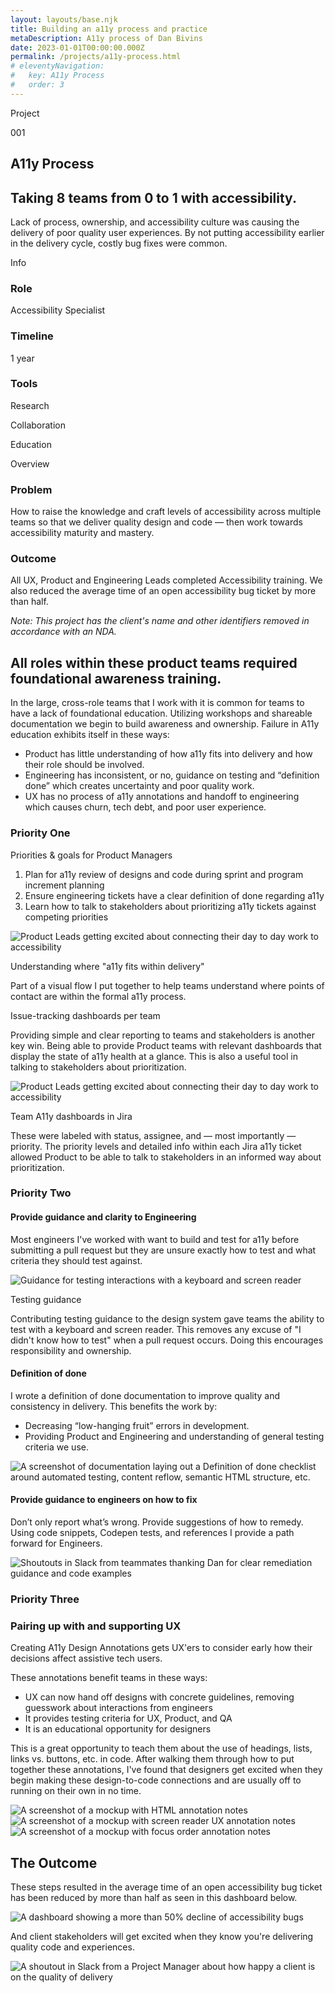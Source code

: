 ```yaml
---
layout: layouts/base.njk
title: Building an a11y process and practice
metaDescription: A11y process of Dan Bivins
date: 2023-01-01T00:00:00.000Z
permalink: /projects/a11y-process.html
# eleventyNavigation:
#   key: A11y Process
#   order: 3
---
```


<div class="case-study-content">
    <div class="case-study-content-inner">
        <div class="case-study-body">
            <div class="case-info">
                <div class="case-study-info left-info">
                    <div class="section-header-container about">
                        <div class="section-header">
                            <p>Project</p>
                            <p>001</p>
                        </div>
                    </div>
                    <h2 class="proj-name">A11y Process</h2>
                    <h2 class="proj-desc">Taking 8 teams from 0 to 1 with accessibility.</h2>   
                    <p>Lack of process, ownership, and accessibility culture was causing the delivery of poor quality user experiences. By not putting accessibility earlier in the delivery cycle, costly bug fixes were common.</p> 
                </div>
                <div class="case-study-info right-info">
                    <div class="section-header-container about">
                        <div class="section-header">
                            <p>Info</p>
                        </div>
                    </div>
                    <div class="case-study-info-right-group">
                        <div>
                            <h3>Role</h3>
                            <p class="case-info-right-text">Accessibility Specialist</p>
                        </div>
                        <div>
                            <h3>Timeline</h3>
                            <p class="case-info-right-text">1 year</p>
                        </div>
                    </div>
                    <div>
                        <h3>Tools</h3>
                        <p class="case-info-right-text">Research</p>
                        <p class="case-info-right-text">Collaboration</p>
                        <p class="case-info-right-text">Education</p>
                    </div>
                </div>
                </div>
                    <div class="section-header-container about">
                        <div class="section-header">
                            <p>Overview</p>
                        </div>
                    </div>
                    <div class="flex">
                        <div class="col-half">
                            <h3>Problem</h3>
                            <p class="process-main-text">How to raise the knowledge and craft levels of accessibility across multiple teams so that we deliver quality design and code &mdash; then work towards accessibility maturity and mastery.</p>
                        </div>
                        <div class="col-half">
                            <h3>Outcome</h3>
                            <p class="process-main-text">All UX, Product and Engineering Leads completed <span class="bold">Accessibility training</span>. We also reduced the average time of an open accessibility bug ticket <span class="bold">by more than half</span>.</p>
                        </div>   
                    </div>
                <p><em>Note: This project has the client's name and other identifiers removed in accordance with an NDA.</em></p>
            </div>      
        <div class="case-study-body">
            <h2>All roles within these product teams required foundational awareness training.</h2> 
            <p>In the large, cross-role teams that I work with it is common for teams to have a lack of foundational education. Utilizing workshops and shareable documentation we begin to build awareness and ownership. Failure in A11y education exhibits itself in these ways:</p>
                <ul>
                    <li><span class="bold">Product</span> has little understanding of how a11y fits into delivery and how their role should be involved. </li>
                    <li><span class="bold">Engineering</span> has inconsistent, or no, guidance on testing and “definition done” which creates uncertainty and poor quality work.</li>
                    <li><span class="bold">UX</span> has no process of a11y annotations and handoff to engineering which causes churn, tech debt, and poor user experience.</li>
                </ul>
        </div>                  
    </div>  
    <div class="full-width ">   
        <div class="case-study-body">
            <div class="section-header-container about">
                <div class="section-header">
                    <h3>Priority One</h3> 
                </div>
            </div>
            <div class="bsc-2-grid">
                <p><span class="section-callout">Priorities &amp; goals for Product Managers </p>
                            <ol>
                <li>Plan for a11y review of designs and code during sprint and program increment planning</li>
                <li>Ensure engineering tickets have a clear definition of done regarding a11y</li>
                <li>Learn how to talk to stakeholders about prioritizing a11y tickets against competing priorities</li>
            </ol>  
            </div>
        </div>
    </div>
    <div class="full-width dark ">   
        <div class="flex-thirds flex">
            <div class="col">
                <img src="/static/img/prod-3.jpg" alt="Product Leads getting excited about connecting their day to day work to accessibility" class="img-center flex">
            </div>
            <div class="col">
                <p class="project-heading">Understanding where "a11y fits within delivery"</p>
                <p class="project-paragraph">Part of a visual flow I put together to help teams understand where points of contact are within the formal a11y process.</p>
            </div>
        </div>
    </div>
    <div class="full-width ">
    <div class="case-study-body">
        <div class="">
            <p><span class="section-callout">Issue-tracking dashboards per team</span></p>
            <p>Providing simple and clear reporting to teams and stakeholders is another key win. Being able to provide Product teams with relevant dashboards that display the <span class="bold">state of a11y health at a glance</span>. This is also a useful tool in talking to stakeholders about prioritization.</p>
        </div>
    </div>
        <div class="flex-thirds flex">
            <div class="col">
                <img src="/static/img/prod-2.jpg" alt="Product Leads getting excited about connecting their day to day work to accessibility" class="img-center flex">
            </div>
        <div class="col">
            <p class="project-heading">Team A11y dashboards in Jira</p>
            <p class="project-paragraph">These were labeled with status, assignee, and &mdash; most importantly &mdash; priority. The priority levels and detailed info within each Jira a11y ticket allowed Product to be able to talk to stakeholders in an informed way about prioritization.</p>
        </div>
    </div> 
    <div class="full-width">
        <div class="case-study-body">
            <div class="section-header-container about">
                <div class="section-header">
                    <h3>Priority Two</h3> 
                </div>
            </div>
            <h4><span class="section-callout">Provide guidance and clarity to Engineering</span></h4>
            <p>Most engineers I've worked with want to build and test for a11y before submitting a pull request but they are unsure exactly how to test and what criteria they should test against.</p>
            <!-- <p><span class="bold">Utilizing design systems to scale a11y</span> across multiple teams and organizations is a no-brainer. A11y knowledge, components, and patterns are now exponentially useful.</p> -->
        </div>
    </div>
    <div class="full-width dark">
        <div class="flex-thirds flex">
            <div class="col">
                <img class="img-center flex" src="/static/img/eng-2.jpg" alt="Guidance for testing interactions with a keyboard and screen reader">
            </div>
            <div class="col">
                <p class="project-heading">Testing guidance</p>
                <p class="project-paragraph">Contributing testing guidance to the design system gave teams the ability to test with a keyboard and screen reader. This removes any excuse of "I didn't know how to test" when a pull request occurs.  <span class="bold">Doing this encourages responsibility and ownership.</span></p>
            </div>
        </div>
    </div>
    <div class="full-width ">
        <div class="case-study-body">
            <h4><span class="section-callout">Definition of done<span></h4>
            <p>I wrote a definition of done documentation to improve quality and consistency in delivery. This benefits the work by:</p>
            <ul>
                <li>Decreasing “low-hanging fruit” errors in development.</li>
                <li>Providing Product and Engineering and understanding of general testing criteria we use.</li>
            </ul>
        </div>
        <img class="img-center flex" src="/static/img/eng-3.jpg" alt="A screenshot of documentation laying out a Definition of done checklist around automated testing, content reflow, semantic HTML structure, etc.">
    </div>
    <div class="full-width light">
        <div class="case-study-body">
            <h4><span class="section-callout">Provide guidance to engineers on how to fix<span></h4>
            <p>Don’t only report what’s wrong. Provide suggestions of how to remedy. Using code snippets, Codepen tests, and references I provide a path forward for Engineers. </p>
            <img class="img-center flex" src="/static/img/eng-4.jpg" alt="Shoutouts in Slack from teammates thanking Dan for clear remediation guidance and code examples">
        </div>
    </div>
    </div>
    <div class="full-width">
        <div class="case-study-body">
            <div class="section-header-container about">
                <div class="section-header">
                    <h3>Priority Three</h3> 
                </div>
            </div>
            <h3>Pairing up with and supporting UX</h3>
            <p>Creating A11y Design Annotations gets UX'ers to consider early how their decisions affect assistive tech users.</p>
            <p>These annotations benefit teams in these ways:</p>
            <ul>
                <li>UX can now hand off designs with concrete guidelines, <span class="bold">removing guesswork</span> about interactions from engineers
                <li>It provides <span class="bold">testing criteria</span> for UX, Product, and QA</li>
                <li>It is an <span class="bold">educational opportunity</span> for designers</li>
            </ul>
            <p>This is a great opportunity to teach them about the use of headings, lists, links vs. buttons, etc. in code. After walking them through how to put together these annotations, I've found that designers get excited when they begin making these design-to-code connections and are usually off to running on their own in no time. </p>
            <img class="" src="/static/img/ux-ann2a.png" alt="A screenshot of a mockup with HTML annotation notes">
            <img class="" src="/static/img/ux-ann2b.png" alt="A screenshot of a mockup with screen reader UX annotation notes">
            <img class="" src="/static/img/ux-ann2c.png" alt="A screenshot of a mockup with focus order annotation notes">
        </div>   
        <div class="full-width dark">
        <div class="case-study-body">
            <h2>The Outcome </h2>
            <p>These steps resulted in the average time of an open accessibility bug ticket has been <span class="bold">reduced by more than half</span> as seen in this dashboard below. </p>
            <img class="" src="/static/img/a11y-bugs-dashboard.jpg" alt="A dashboard showing a more than 50% decline of accessibility bugs">
            <br>
    <!-- <div class="flex-thirds flex">
        <div class="col">
                <img src="/static/img/prod-1.jpg" alt="Team A11y dashboards in Jira with labels of status, assignee, and priority">
            </div>
            <div class="col">
                <p class="project-heading">Awareness builds culture</p>
                <p class="project-paragraph">Product folks began to get excited once they understood what role they played in accessibility.</p>
            </div>
        </div>
    </div>             -->
            <div class="proj-img-callout">
            <p>And client stakeholders will get excited when they know you're <span class="bold">delivering quality code and experiences</span>. </p>
            <img class="" src="/static/img/a11y-cin-sh.jpg" alt="A shoutout in Slack from a Project Manager about how happy a client is on the quality of delivery">
            </div>
        </div>
</div>
</div>




